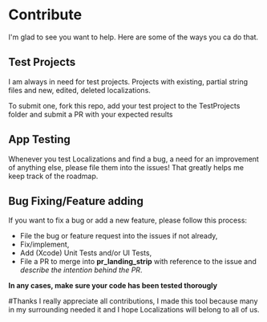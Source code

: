 # Contribute

I'm glad to see you want to help. Here are some of the ways you ca do that.

## Test Projects	
I am always in need for test projects. Projects with existing, partial string files and new, edited, deleted localizations.

To submit one, fork this repo, add your test project to the TestProjects folder and submit a PR with your expected results

## App Testing

Whenever you test Localizations and find a bug, a need for an improvement of anything else, please file them into the issues! That greatly helps me keep track of the roadmap.

## Bug Fixing/Feature adding
If you want to fix a bug or add a new feature, please follow this process:

- File the bug or feature request into the issues if not already,
- Fix/implement,
- Add (Xcode) Unit Tests and/or UI Tests,
- File a PR to merge into **pr\_landing\_strip** with reference to the issue and _describe the intention behind the PR_.

**In any cases, make sure your code has been tested thorougly**


#Thanks
I really appreciate all contributions, I made this tool because many in my surrounding needed it and I hope Localizations will belong to all of us.